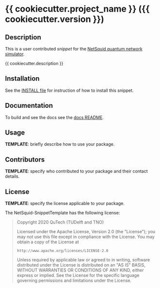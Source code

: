 {{ cookiecutter.project_name }} ({{ cookiecutter.version }})
================================

Description
-----------

This is a user contributed _snippet_ for the [NetSquid quantum network simulator](https://netsquid.org).

{{ cookiecutter.description }}

Installation
------------

See the [INSTALL file](INSTALL.md) for instruction of how to install this snippet.

Documentation
-------------

To build and see the docs see the [docs README](docs/README.md).

Usage
-----

**TEMPLATE**: briefly describe how to use your package.

Contributors
------------

**TEMPLATE**: specify who contributed to your package and their contact details.

License
-------

**TEMPLATE**: specify the license applicable to your package.

The NetSquid-SnippetTemplate has the following license:

> Copyright 2020 QuTech (TUDelft and TNO)
>
>   Licensed under the Apache License, Version 2.0 (the "License");
>   you may not use this file except in compliance with the License.
>   You may obtain a copy of the License at
>
>     http://www.apache.org/licenses/LICENSE-2.0
>
>   Unless required by applicable law or agreed to in writing, software
>   distributed under the License is distributed on an "AS IS" BASIS,
>   WITHOUT WARRANTIES OR CONDITIONS OF ANY KIND, either express or implied.
>   See the License for the specific language governing permissions and
>   limitations under the License.
